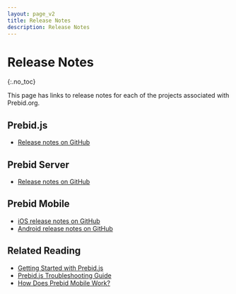 ```yaml
---
layout: page_v2
title: Release Notes
description: Release Notes
---
```


<div class="bs-docs-section" markdown="1">

# Release Notes
{:.no_toc}

This page has links to release notes for each of the projects associated with Prebid.org.

## Prebid.js

+ [Release notes on GitHub](https://github.com/aclrys/Prebid.js/releases)

## Prebid Server

+ [Release notes on GitHub](https://github.com/aclrys/prebid-server/releases)

## Prebid Mobile

+ [iOS release notes on GitHub](https://github.com/aclrys/prebid-mobile-ios/releases)
+ [Android release notes on GitHub](https://github.com/aclrys/prebid-mobile-android/releases)

## Related Reading

+ [Getting Started with Prebid.js]({{site.baseurl}}/dev-docs/getting-started.html)
+ [Prebid.js Troubleshooting Guide]({{site.baseurl}}/dev-docs/prebid-troubleshooting-guide.html)
+ [How Does Prebid Mobile Work?]({{site.baseurl}}/prebid-mobile/prebid-mobile.html)

</div>
